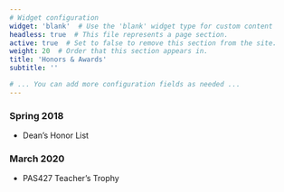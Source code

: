 ```yaml
---
# Widget configuration
widget: 'blank'  # Use the 'blank' widget type for custom content
headless: true  # This file represents a page section.
active: true  # Set to false to remove this section from the site.
weight: 20  # Order that this section appears in.
title: 'Honors & Awards'
subtitle: ''

# ... You can add more configuration fields as needed ...
---
```

### Spring 2018
- Dean’s Honor List	

### March 2020
- PAS427 Teacher’s Trophy
